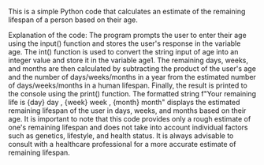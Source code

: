 This is a simple Python code that calculates an estimate of the remaining lifespan of a person based on their age.

Explanation of the code:
The program prompts the user to enter their age using the input() function and stores the user's response in the variable age.
The int() function is used to convert the string input of age into an integer value and store it in the variable age1.
The remaining days, weeks, and months are then calculated by subtracting the product of the user's age and the number of days/weeks/months in a year from the estimated number of days/weeks/months in a human lifespan.
Finally, the result is printed to the console using the print() function. The formatted string f"Your remaining life is {day} day , {week} week , {month} month" displays the estimated remaining lifespan of the user in days, weeks, and months based on their age.
It is important to note that this code provides only a rough estimate of one's remaining lifespan and does not take into account individual factors such as genetics, lifestyle, and health status. It is always advisable to consult with a healthcare professional for a more accurate estimate of remaining lifespan.


